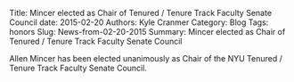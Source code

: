 Title: Mincer elected as Chair of Tenured / Tenure Track Faculty Senate Council
date: 2015-02-20
Authors: Kyle Cranmer
Category: Blog
Tags: honors
Slug: News-from-02-20-2015
Summary: Mincer elected as Chair of Tenured /  Tenure Track Faculty Senate Council


Allen Mincer has been elected unanimously as  Chair of the NYU Tenured / 
Tenure Track Faculty Senate Council.